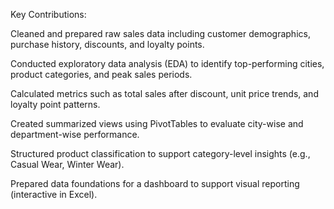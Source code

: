 Key Contributions:

Cleaned and prepared raw sales data including customer demographics, purchase history, discounts, and loyalty points.

Conducted exploratory data analysis (EDA) to identify top-performing cities, product categories, and peak sales periods.

Calculated metrics such as total sales after discount, unit price trends, and loyalty point patterns.

Created summarized views using PivotTables to evaluate city-wise and department-wise performance.

Structured product classification to support category-level insights (e.g., Casual Wear, Winter Wear).

Prepared data foundations for a dashboard to support visual reporting (interactive in Excel).

